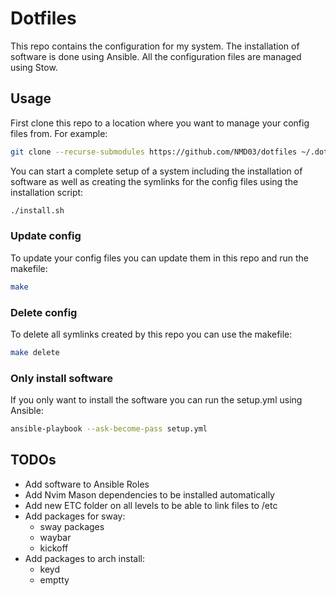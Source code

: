 # Dotfiles

This repo contains the configuration for my system. The installation of software is done using Ansible. All the configuration files are managed using Stow. 

## Usage

First clone this repo to a location where you want to manage your config files from. For example:
```bash
git clone --recurse-submodules https://github.com/NMD03/dotfiles ~/.dotfiles
```
You can start a complete setup of a system including the installation of software as well as creating the symlinks for the config files using the installation script:
```bash
./install.sh
```

### Update config
To update your config files you can update them in this repo and run the makefile:
```bash
make
```
### Delete config
To delete all symlinks created by this repo you can use the makefile:
```bash
make delete
```
### Only install software
If you only want to install the software you can run the setup.yml using Ansible:
```bash
ansible-playbook --ask-become-pass setup.yml
```

## TODOs

- Add software to Ansible Roles
- Add Nvim Mason dependencies to be installed automatically
- Add new ETC folder on all levels to be able to link files to /etc
- Add packages for sway:
    - sway packages
    - waybar
    - kickoff
- Add packages to arch install:
    - keyd
    - emptty
